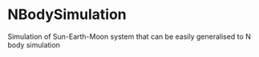 # NBodySimulation
Simulation of Sun-Earth-Moon system that can be easily generalised to N body simulation
